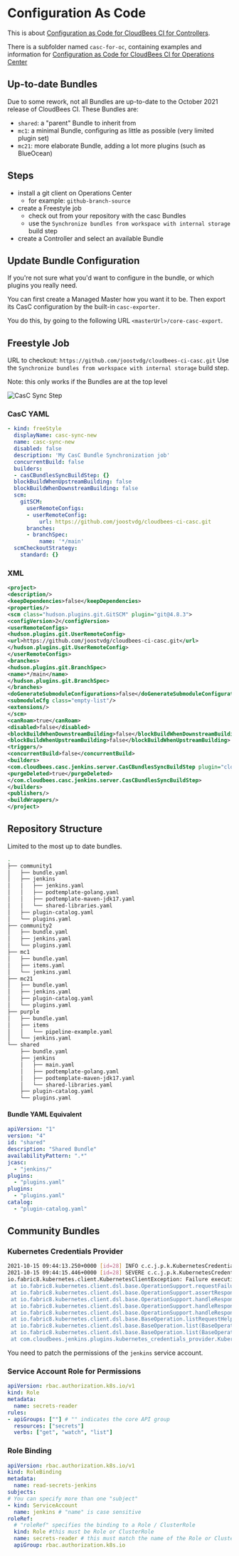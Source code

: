 # Configuration As Code

This is about [Configuration as Code for CloudBees CI for Controllers](https://docs.cloudbees.com/docs/cloudbees-ci/latest/casc-controller/).

There is a subfolder named `casc-for-oc`, containing examples and information for [Configuration as Code for CloudBees CI for Operations Center](https://docs.cloudbees.com/docs/cloudbees-ci/latest/casc-oc/)


## Up-to-date Bundles

Due to some rework, not all Bundles are up-to-date to the October 2021 release of CloudBees CI.
These Bundles are:

* `shared`: a "parent" Bundle to inherit from
* `mc1`: a minimal Bundle, configuring as little as possible (very limited plugin set)
* `mc21`: more elaborate Bundle, adding a lot more plugins (such as BlueOcean)

## Steps

* install a git client on Operations Center
    * for example: `github-branch-source`
* create a Freestyle job
    * check out from your repository with the casc Bundles
    * use the `Synchronize bundles from workspace with internal storage` build step
* create a Controller and select an available Bundle

## Update Bundle Configuration

If you're not sure what you'd want to configure in the bundle, or which plugins you really need.

You can first create a Managed Master how you want it to be. Then export its CasC configuration by the built-in `casc-exporter`.

You do this, by going to the following URL `<masterUrl>/core-casc-export`.

## Freestyle Job

URL to checkout: `https://github.com/joostvdg/cloudbees-ci-casc.git`
Use the `Synchronize bundles from workspace with internal storage` build step.

Note: this only works if the Bundles are at the top level

![CasC Sync Step](casc-sync-step-example.png)

### CasC YAML

```YAML
- kind: freeStyle
  displayName: casc-sync-new
  name: casc-sync-new
  disabled: false
  description: 'My CasC Bundle Synchronization job'
  concurrentBuild: false
  builders:
  - casCBundlesSyncBuildStep: {}
  blockBuildWhenUpstreamBuilding: false
  blockBuildWhenDownstreamBuilding: false
  scm:
    gitSCM:
      userRemoteConfigs:
      - userRemoteConfig:
          url: https://github.com/joostvdg/cloudbees-ci-casc.git
      branches:
      - branchSpec:
          name: '*/main'
  scmCheckoutStrategy:
    standard: {}
```

### XML

```xml
<project>
<description/>
<keepDependencies>false</keepDependencies>
<properties/>
<scm class="hudson.plugins.git.GitSCM" plugin="git@4.8.3">
<configVersion>2</configVersion>
<userRemoteConfigs>
<hudson.plugins.git.UserRemoteConfig>
<url>https://github.com/joostvdg/cloudbees-ci-casc.git</url>
</hudson.plugins.git.UserRemoteConfig>
</userRemoteConfigs>
<branches>
<hudson.plugins.git.BranchSpec>
<name>*/main</name>
</hudson.plugins.git.BranchSpec>
</branches>
<doGenerateSubmoduleConfigurations>false</doGenerateSubmoduleConfigurations>
<submoduleCfg class="empty-list"/>
<extensions/>
</scm>
<canRoam>true</canRoam>
<disabled>false</disabled>
<blockBuildWhenDownstreamBuilding>false</blockBuildWhenDownstreamBuilding>
<blockBuildWhenUpstreamBuilding>false</blockBuildWhenUpstreamBuilding>
<triggers/>
<concurrentBuild>false</concurrentBuild>
<builders>
<com.cloudbees.casc.jenkins.server.CasCBundlesSyncBuildStep plugin="cloudbees-casc-server@1.29">
<purgeDeleted>true</purgeDeleted>
</com.cloudbees.casc.jenkins.server.CasCBundlesSyncBuildStep>
</builders>
<publishers/>
<buildWrappers/>
</project>
```

## Repository Structure

Limited to the most up to date bundles.

```bash
.
├── community1
│   ├── bundle.yaml
│   ├── jenkins
│   │   ├── jenkins.yaml
│   │   ├── podtemplate-golang.yaml
│   │   ├── podtemplate-maven-jdk17.yaml
│   │   └── shared-libraries.yaml
│   ├── plugin-catalog.yaml
│   └── plugins.yaml
├── community2
│   ├── bundle.yaml
│   ├── jenkins.yaml
│   └── plugins.yaml
├── mc1
│   ├── bundle.yaml
│   ├── items.yaml
│   └── jenkins.yaml
├── mc21
│   ├── bundle.yaml
│   ├── jenkins.yaml
│   ├── plugin-catalog.yaml
│   └── plugins.yaml
├── purple
│   ├── bundle.yaml
│   ├── items
│   │   └── pipeline-example.yaml
│   └── jenkins.yaml
└── shared
    ├── bundle.yaml
    ├── jenkins
    │   ├── main.yaml
    │   ├── podtemplate-golang.yaml
    │   ├── podtemplate-maven-jdk17.yaml
    │   └── shared-libraries.yaml
    ├── plugin-catalog.yaml
    └── plugins.yaml
```

#### Bundle YAML Equivalent

```yaml
apiVersion: "1"
version: "4"
id: "shared"
description: "Shared Bundle"
availabilityPattern: ".*"
jcasc:
  - "jenkins/"
plugins:
  - "plugins.yaml"
plugins:
  - "plugins.yaml"
catalog:
  - "plugin-catalog.yaml"
```

## Community Bundles

### Kubernetes Credentials Provider

```sh
2021-10-15 09:44:13.250+0000 [id=28] INFO c.c.j.p.k.KubernetesCredentialProvider#startWatchingForSecrets: retrieving secrets with selector: jenkins.io/credentials-type, LabelSelector(matchExpressions=[], matchLabels=null, additionalProperties={})
2021-10-15 09:44:15.446+0000 [id=28] SEVERE c.c.j.p.k.KubernetesCredentialProvider#startWatchingForSecrets: Failed to initialise k8s secret provider, secrets from Kubernetes will not be available
io.fabric8.kubernetes.client.KubernetesClientException: Failure executing: GET at: https://10.44.0.1/api/v1/namespaces/cbci/secrets?labelSelector=jenkins.io%2Fcredentials-type. Message: Forbidden!Configured service account doesn't have access. Service account may have been revoked. secrets is forbidden: User "system:serviceaccount:cbci:jenkins" cannot list resource "secrets" in API group "" in the namespace "cbci".
 at io.fabric8.kubernetes.client.dsl.base.OperationSupport.requestFailure(OperationSupport.java:639)
 at io.fabric8.kubernetes.client.dsl.base.OperationSupport.assertResponseCode(OperationSupport.java:576)
 at io.fabric8.kubernetes.client.dsl.base.OperationSupport.handleResponse(OperationSupport.java:543)
 at io.fabric8.kubernetes.client.dsl.base.OperationSupport.handleResponse(OperationSupport.java:504)
 at io.fabric8.kubernetes.client.dsl.base.OperationSupport.handleResponse(OperationSupport.java:487)
 at io.fabric8.kubernetes.client.dsl.base.BaseOperation.listRequestHelper(BaseOperation.java:163)
 at io.fabric8.kubernetes.client.dsl.base.BaseOperation.list(BaseOperation.java:672)
 at io.fabric8.kubernetes.client.dsl.base.BaseOperation.list(BaseOperation.java:86)
 at com.cloudbees.jenkins.plugins.kubernetes_credentials_provider.KubernetesCredentialProvider.startWatchingForSecrets(KubernetesCredentialProvider.java:116)
 ```

 You need to patch the permissions of the `jenkins` service account.

### Service Account Role for Permissions

```yaml
apiVersion: rbac.authorization.k8s.io/v1
kind: Role
metadata:
  name: secrets-reader
rules:
- apiGroups: [""] # "" indicates the core API group
  resources: ["secrets"]
  verbs: ["get", "watch", "list"]
```

### Role Binding

```yaml
apiVersion: rbac.authorization.k8s.io/v1
kind: RoleBinding
metadata:
  name: read-secrets-jenkins
subjects:
# You can specify more than one "subject"
- kind: ServiceAccount
  name: jenkins # "name" is case sensitive
roleRef:
  # "roleRef" specifies the binding to a Role / ClusterRole
  kind: Role #this must be Role or ClusterRole
  name: secrets-reader # this must match the name of the Role or ClusterRole you wish to bind to
  apiGroup: rbac.authorization.k8s.io
```